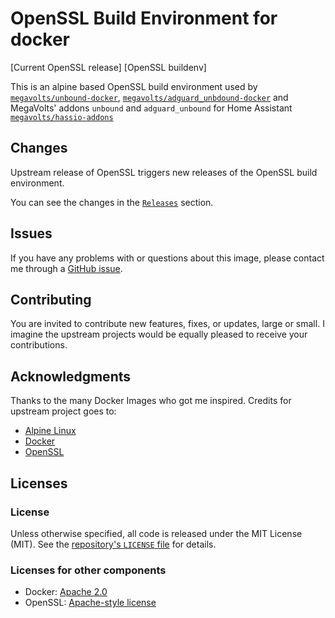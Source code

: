 OpenSSL Build Environment for docker
====================================

[Current OpenSSL release]
[OpenSSL buildenv]

This is an alpine based OpenSSL build environment used by [`megavolts/unbound-docker`](https://github.com/megavolts/unbound-docker/), [`megavolts/adguard_unbdound-docker`](https://github.com/megavolts/adguard_unbound-docker/) and MegaVolts' addons `unbound` and `adguard_unbound` for Home Assistant [`megavolts/hassio-addons`](https://github.com.com/megavolts/hassio-addons)

## Changes
Upstream release of OpenSSL triggers new releases of the OpenSSL build environment.

You can see the changes in the [`Releases`](https://github.com/megavolts/openssl-dockerbuildenv/RELEASES.md) section.

## Issues

If you have any problems with or questions about this image, please contact me
through a [GitHub issue](https://github.com/megavolts/openssl-dockerbuildenv/issues).

## Contributing

You are invited to contribute new features, fixes, or updates, large or small. I
imagine the upstream projects would be equally pleased to receive your
contributions.

## Acknowledgments

Thanks to the many Docker Images who got me inspired. Credits for upstream project goes to:

- [Alpine Linux](https://www.alpinelinux.org/)
- [Docker](https://www.docker.com/)
- [OpenSSL](https://www.openssl.org/)

## Licenses

### License

Unless otherwise specified, all code is released under the MIT License (MIT).
See the [repository's `LICENSE`
file](https://github.com/megavolts/openssl-dockerbuildenv/blob/master/LICENSE) for
details.

### Licenses for other components

- Docker: [Apache 2.0](https://github.com/docker/docker/blob/master/LICENSE)
- OpenSSL: [Apache-style license](https://www.openssl.org/source/license.html)

